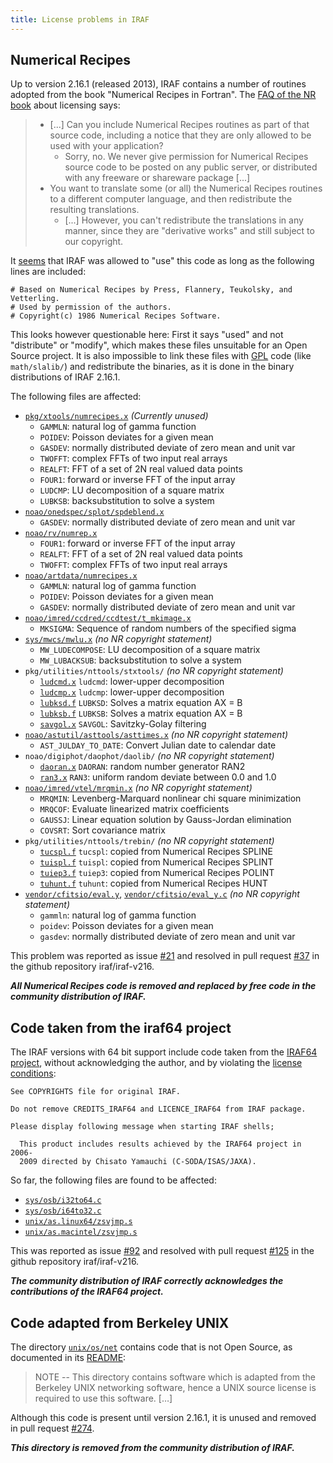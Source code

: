 ```yaml
---
title: License problems in IRAF
---
```



## Numerical Recipes

Up to version 2.16.1 (released 2013), IRAF contains a number of routines adopted from the book "Numerical Recipes in Fortran". The [FAQ of the NR book](http://www.nr.com/licenses/redistribute.html) about licensing says:
>*  [...] Can you include Numerical Recipes routines as part of that source code, including a notice that they are only allowed to be used with your application?
>      -  Sorry, no. We never give permission for Numerical Recipes source code to be posted on any public server, or distributed with any freeware or shareware package [...]
>* You want to translate some (or all) the Numerical Recipes routines to a different computer language, and then redistribute the resulting translations.
>     -  [...] However, you can't redistribute the translations in any manner, since they are "derivative works" and still subject to our copyright.

It [seems](https://iraf.net/forum/viewtopic.php?forum=4&showtopic=1468264) that IRAF was allowed to "use" this code as long as the following lines are included:
```
# Based on Numerical Recipes by Press, Flannery, Teukolsky, and Vetterling.
# Used by permission of the authors.
# Copyright(c) 1986 Numerical Recipes Software.
```

This looks however questionable here: First it says "used" and not "distribute" or "modify", which makes these files unsuitable for an Open Source project. It is also impossible to link these files with [GPL](https://www.gnu.org/licenses/old-licenses/gpl-2.0.html) code (like `math/slalib/`) and redistribute the binaries, as it is done in the binary distributions of IRAF 2.16.1.

The following files are affected:

* [`pkg/xtools/numrecipes.x`](https://github.com/iraf-community/iraf/blob/9590f45760a4791f3305407fb51c87f1282b32be/pkg/xtools/numrecipes.x) _(Currently unused)_
  - `GAMMLN`: natural log of gamma function
  - `POIDEV`: Poisson deviates for a given mean
  - `GASDEV`:  normally distributed deviate of zero mean and unit var
  - `TWOFFT`: complex FFTs of two input real arrays
  - `REALFT`: FFT of a set of 2N real valued data points
  - `FOUR1`: forward or inverse FFT of the input array
  - `LUDCMP`: LU decomposition of a square matrix
  - `LUBKSB`: backsubstitution to solve a system
* [`noao/onedspec/splot/spdeblend.x`](https://github.com/iraf-community/iraf/blob/9590f45760a4791f3305407fb51c87f1282b32be/noao/onedspec/splot/spdeblend.x)
  - `GASDEV`:  normally distributed deviate of zero mean and unit var
* [`noao/rv/numrep.x`](https://github.com/iraf-community/iraf/blob/9590f45760a4791f3305407fb51c87f1282b32be/noao/rv/numrep.x)
  - `FOUR1`: forward or inverse FFT of the input array
  - `REALFT`: FFT of a set of 2N real valued data points
  - `TWOFFT`: complex FFTs of two input real arrays
* [`noao/artdata/numrecipes.x`](https://github.com/iraf-community/iraf/blob/9590f45760a4791f3305407fb51c87f1282b32be/noao/artdata/numrecipes.x)
  - `GAMMLN`: natural log of gamma function
  - `POIDEV`: Poisson deviates for a given mean
  - `GASDEV`:  normally distributed deviate of zero mean and unit var
* [`noao/imred/ccdred/ccdtest/t_mkimage.x`](https://github.com/iraf-community/iraf/blob/9590f45760a4791f3305407fb51c87f1282b32be/noao/imred/ccdred/ccdtest/t_mkimage.x#L174-L204)
   - `MKSIGMA`: Sequence of random numbers of the specified sigma
* [`sys/mwcs/mwlu.x`](https://github.com/iraf-community/iraf/blob/9590f45760a4791f3305407fb51c87f1282b32be/sys/mwcs/mwlu.x) _(no NR copyright statement)_
  - `MW_LUDECOMPOSE`: LU decomposition of a square matrix
  - `MW_LUBACKSUB`: backsubstitution to solve a system
* `pkg/utilities/nttools/stxtools/` _(no NR copyright statement)_
  - [`ludcmd.x`](https://github.com/iraf-community/iraf/blob/9590f45760a4791f3305407fb51c87f1282b32be/pkg/utilities/nttools/stxtools/ludcmd.x) `ludcmd`: lower-upper decomposition
  - [`ludcmp.x`](https://github.com/iraf-community/iraf/blob/9590f45760a4791f3305407fb51c87f1282b32be/pkg/utilities/nttools/stxtools/ludcmp.x) `ludcmp`: lower-upper decomposition
  - [`lubksd.f`](https://github.com/iraf-community/iraf/blob/9590f45760a4791f3305407fb51c87f1282b32be/pkg/utilities/nttools/stxtools/lubksd.f) `LUBKSD`: Solves a matrix equation AX = B
  - [`lubksb.f`](https://github.com/iraf-community/iraf/blob/9590f45760a4791f3305407fb51c87f1282b32be/pkg/utilities/nttools/stxtools/lubksb.f) `LUBKSB`: Solves a matrix equation AX = B
  - [`savgol.x`](https://github.com/iraf-community/iraf/blob/9590f45760a4791f3305407fb51c87f1282b32be/pkg/utilities/nttools/stxtools/savgol.x) `SAVGOL`:   Savitzky-Golay filtering
* [`noao/astutil/asttools/asttimes.x`](https://github.com/iraf-community/iraf/blob/9590f45760a4791f3305407fb51c87f1282b32be/noao/astutil/asttools/asttimes.x) _(no NR copyright statement)_
  - `AST_JULDAY_TO_DATE`: Convert Julian date to calendar date
* `noao/digiphot/daophot/daolib/` _(no NR copyright statement)_
  - [`daoran.x`](https://github.com/iraf-community/iraf/blob/9590f45760a4791f3305407fb51c87f1282b32be/noao/digiphot/daophot/daolib/daoran.x) `DAORAN`: random number generator RAN2
  - [`ran3.x`](https://github.com/iraf-community/iraf/blob/9590f45760a4791f3305407fb51c87f1282b32be/noao/digiphot/daophot/daolib/ran3.x) `RAN3`: uniform random deviate between 0.0 and 1.0
* [`noao/imred/vtel/mrqmin.x`](https://github.com/iraf-community/iraf/blob/9590f45760a4791f3305407fb51c87f1282b32be/noao/imred/vtel/mrqmin.x) _(no NR copyright statement)_
  - `MRQMIN`: Levenberg-Marquard nonlinear chi square minimization
  - `MRQCOF`: Evaluate linearized matrix coefficients
  - `GAUSSJ`: Linear equation solution by Gauss-Jordan elimination
  - `COVSRT`: Sort covariance matrix
* `pkg/utilities/nttools/trebin/` _(no NR copyright statement)_
  - [`tucspl.f`](https://github.com/iraf-community/iraf/blob/9590f45760a4791f3305407fb51c87f1282b32be/pkg/utilities/nttools/trebin/tucspl.f) `tucspl`: copied from Numerical Recipes SPLINE
  - [`tuispl.f`](https://github.com/iraf-community/iraf/blob/9590f45760a4791f3305407fb51c87f1282b32be/pkg/utilities/nttools/trebin/tuispl.f) `tuispl`: copied from Numerical Recipes SPLINT
  - [`tuiep3.f`](https://github.com/iraf-community/iraf/blob/9590f45760a4791f3305407fb51c87f1282b32be/pkg/utilities/nttools/trebin/tuiep3.f) `tuiep3`: copied from Numerical Recipes POLINT
  - [`tuhunt.f`](https://github.com/iraf-community/iraf/blob/9590f45760a4791f3305407fb51c87f1282b32be/pkg/utilities/nttools/trebin/tuhunt.f) `tuhunt`: copied from Numerical Recipes HUNT
 * [`vendor/cfitsio/eval.y`](https://github.com/iraf-community/iraf/blob/9590f45760a4791f3305407fb51c87f1282b32be/vendor/cfitsio/eval.y), [`vendor/cfitsio/eval_y.c`](https://github.com/iraf-community/iraf/blob/9590f45760a4791f3305407fb51c87f1282b32be/vendor/cfitsio/eval_y.c) _(no NR copyright statement)_
   - `gammln`: natural log of gamma function
   - `poidev`: Poisson deviates for a given mean
   - `gasdev`:  normally distributed deviate of zero mean and unit var

This problem was reported as issue [#21](https://iraf-community.github.io/iraf-v216/issues/21) and resolved in pull request [#37](https://iraf-community.github.io/iraf-v216/issues/37) in the github repository iraf/iraf-v216.

_**All Numerical Recipes code is removed and replaced by free code in the community distribution of IRAF.**_

## Code taken from the iraf64 project

The IRAF versions with 64 bit support include code taken from the [IRAF64 project](https://www.ir.isas.jaxa.jp/~cyamauch/iraf64/index.html), without acknowledging the author, and by violating the [license conditions](https://sourceforge.net/p/iraf64/code/HEAD/tree/trunk/src/LICENCE_IRAF64):
```
See COPYRIGHTS file for original IRAF.

Do not remove CREDITS_IRAF64 and LICENCE_IRAF64 from IRAF package.

Please display following message when starting IRAF shells;

  This product includes results achieved by the IRAF64 project in 2006-
  2009 directed by Chisato Yamauchi (C-SODA/ISAS/JAXA).
```
So far, the following files are found to be affected:

* [`sys/osb/i32to64.c`](https://github.com/iraf-community/iraf/blob/9590f45760a4791f3305407fb51c87f1282b32be/sys/osb/i32to64.c)
* [`sys/osb/i64to32.c`](https://github.com/iraf-community/iraf/blob/9590f45760a4791f3305407fb51c87f1282b32be/sys/osb/i64to32.c)
* [`unix/as.linux64/zsvjmp.s`](https://github.com/iraf-community/iraf/blob/9590f45760a4791f3305407fb51c87f1282b32be/unix/as.linux64/zsvjmp.s)
* [`unix/as.macintel/zsvjmp.s`](https://github.com/iraf-community/iraf/blob/9590f45760a4791f3305407fb51c87f1282b32be/unix/as.macintel/zsvjmp.s)

This was reported as issue
[#92](https://iraf-community.github.io/iraf-v216/issues/92) and
resolved with pull request
[#125](https://iraf-community.github.io/iraf-v216/issues/125) in the
github repository iraf/iraf-v216.

_**The community distribution of IRAF correctly acknowledges the contributions of the IRAF64 project.**_

## Code adapted from Berkeley UNIX

The directory
[`unix/os/net`](https://github.com/iraf-community/iraf/tree/3eea23e7ece09523d3770ab6b227be69d8924947/unix/os/net)
contains code that is not Open Source, as documented in its
[README](https://github.com/iraf-community/iraf/tree/3eea23e7ece09523d3770ab6b227be69d8924947/unix/os/net):

> NOTE -- This directory contains software which is adapted from the
  Berkeley UNIX networking software, hence a UNIX source license is
  required to use this software. […]

Although this code is present until version 2.16.1, it is unused and
removed in pull request [#274](https://github.com/iraf-community/iraf/pull/274).

_**This directory is removed from the community distribution of IRAF.**_
